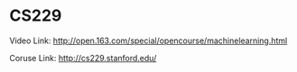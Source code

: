 # CS229
Video Link: http://open.163.com/special/opencourse/machinelearning.html

Coruse Link: http://cs229.stanford.edu/
